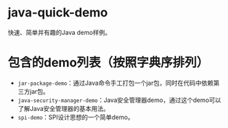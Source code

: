 # java-quick-demo
快速、简单并有趣的Java demo样例。

# 包含的demo列表（按照字典序排列）
- `jar-package-demo`：通过Java命令手工打包一个jar包，同时在代码中依赖第三方jar包。
- `java-security-manager-demo`：Java安全管理器demo，通过这个demo可以了解Java安全管理器的基本用法。
- `spi-demo`：SPI设计思想的一个简单demo。
